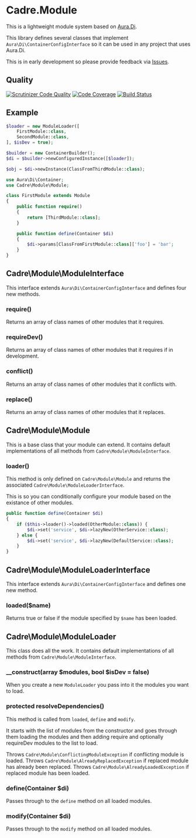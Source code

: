 # Cadre.Module

This is a lightweight module system based on [Aura.Di](https://github.com/auraphp/Aura.Di).

This library defines several classes that implement `Aura\Di\ContainerConfigInterface` so
it can be used in any project that uses Aura.Di.

This is in early development so please provide feedback via [Issues](https://github.com/cadrephp/Cadre.Module/issues.).

## Quality

[![Scrutinizer Code Quality](https://scrutinizer-ci.com/g/cadrephp/Cadre.Module/badges/quality-score.png?b=master)](https://scrutinizer-ci.com/g/cadrephp/Cadre.Module/?branch=master)
[![Code Coverage](https://scrutinizer-ci.com/g/cadrephp/Cadre.Module/badges/coverage.png?b=master)](https://scrutinizer-ci.com/g/cadrephp/Cadre.Module/?branch=master)
[![Build Status](https://travis-ci.org/cadrephp/Cadre.Module.svg?branch=master)](https://travis-ci.org/cadrephp/Cadre.Module)

## Example

```php
$loader = new ModuleLoader([
    FirstModule::class,
    SecondModule::class,
], $isDev = true);

$builder = new ContainerBuilder();
$di = $builder->newConfiguredInstance([$loader]);

$obj = $di->newInstance(ClassFromThirdModule::class);
```

```php
use Aura\Di\Container;
use Cadre\Module\Module;

class FirstModule extends Module
{
    public function require()
    {
        return [ThirdModule::class];
    }

    public function define(Container $di)
    {
        $di->params[ClassFromFirstModule::class]['foo'] = 'bar';
    }
}
```

## Cadre\Module\ModuleInterface

This interface extends `Aura\Di\ContainerConfigInterface` and defines four new methods.

### require()

Returns an array of class names of other modules that it requires.

### requireDev()

Returns an array of class names of other modules that it requires if in development.

### conflict()

Returns an array of class names of other modules that it conflicts with.

### replace()

Returns an array of class names of other modules that it replaces.

## Cadre\Module\Module

This is a base class that your module can extend. It contains default implementations of all
methods from `Cadre\Module\ModuleInterface`.

### loader()

This method is only defined on `Cadre\Module\Module` and returns the associated
`Cadre\Module\ModuleLoaderInterface`.

This is so you can conditionally configure your module based on the existance of other
modules.

```php
public function define(Container $di)
{
    if ($this->loader()->loaded(OtherModule::class)) {
        $di->set('service', $di->lazyNew(OtherService::class);
    } else {
        $di->set('service', $di->lazyNew(DefaultService::class);
    }
}
```

## Cadre\Module\ModuleLoaderInterface

This interface extends `Aura\Di\ContainerConfigInterface` and defines one new method.

### loaded($name)

Returns true or false if the module specified by `$name` has been loaded.

## Cadre\Module\ModuleLoader

This class does all the work. It contains default implementations of all
methods from `Cadre\Module\ModuleInterface`.

### __construct(array $modules, bool $isDev = false)

When you create a new `ModuleLoader` you pass into it the modules you want to load.

### protected resolveDependencies()

This method is called from `loaded`, `define` and `modify`.

It starts with the list of modules from the constructor and goes through them loading
the modules and then adding require and optionally requireDev modules to the list to load.

Throws `Cadre\Module\ConflictingModuleException` if conflicting module is loaded.
Throws `Cadre\Module\AlreadyReplacedException` if replaced module has already been replaced.
Throws `Cadre\Module\AlreadyLoadedException` if replaced module has been loaded.

### define(Container $di)

Passes through to the `define` method on all loaded modules.

### modify(Container $di)

Passes through to the `modify` method on all loaded modules.
